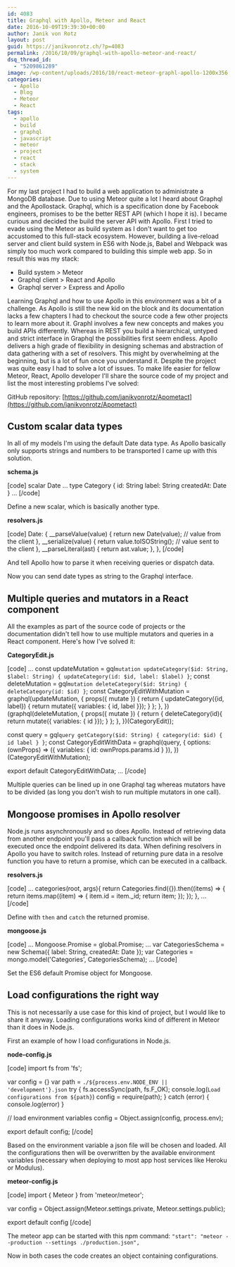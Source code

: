 ```yaml
---
id: 4083
title: Graphql with Apollo, Meteor and React
date: 2016-10-09T19:39:30+00:00
author: Janik von Rotz
layout: post
guid: https://janikvonrotz.ch/?p=4083
permalink: /2016/10/09/graphql-with-apollo-meteor-and-react/
dsq_thread_id:
  - "5209861289"
image: /wp-content/uploads/2016/10/react-meteor-graphl-apollo-1200x356.jpg
categories:
  - Apollo
  - Blog
  - Meteor
  - React
tags:
  - apollo
  - build
  - graphql
  - javascript
  - meteor
  - project
  - react
  - stack
  - system
---
```

For my last project I had to build a web application to administrate a MongoDB database. Due to using Meteor quite a lot I heard about Graphql and the Apollostack. Graphql, which is a specification done by Facebook engineers, promises to be the better REST API (which I hope it is). I became curious and decided the build the server API with Apollo. First I tried to evade using the Meteor as build system as I don't want to get too accustomed to this full-stack ecosystem. However, building a live-reload server and client build system in ES6 with Node.js, Babel and Webpack was simply too much work compared to building this simple web app. So in result this was my stack:
<!--more-->

- Build system > Meteor
- Graphql client > React and Apollo
- Graphql server > Express and Apollo

Learning Graphql and how to use Apollo in this environment was a bit of a challenge. As Apollo is still the new kid on the block and its documentation lacks a few chapters I had to checkout the source code a few other projects to learn more about it. Graphl involves a few new concepts and makes you build APIs differently. Whereas in REST you build a hierarchical, untyped and strict interface in Graphql the possibilities first seem endless. Apollo delivers a high grade of flexibility in designing schemas and abstraction of data gathering with a set of resolvers. This might by overwhelming at the beginning, but is a lot of fun once you understand it. Despite the project was quite easy I had to solve a lot of issues. To make life easier for fellow Meteor, React, Apollo developer I'll share the source code of my project and list the most interesting problems I've solved:

GitHub repository: [https://github.com/janikvonrotz/Apometact](https://github.com/janikvonrotz/Apometact)

## Custom scalar data types

In all of my models I'm using the default Date data type. As Apollo basically only supports strings and numbers to be transported I came up with this solution.

**schema.js**

[code]
scalar Date
...
type Category {
  id: String
  label: String
  createdAt: Date
}
...
[/code]

Define a new scalar, which is basically another type.

**resolvers.js**

[code]
  Date: {
    __parseValue(value) {
      return new Date(value); // value from the client
    },
    __serialize(value) {
      return value.toISOString(); // value sent to the client
    },
    __parseLiteral(ast) {
      return ast.value;
    },
  },
[/code]

And tell Apollo how to parse it when receiving queries or dispatch data.

Now you can send date types as string to the Graphql interface.

## Multiple queries and mutators in a React component

All the examples as part of the source code of projects or the documentation didn't tell how to use multiple mutators and queries in a React component. Here's how I've solved it: 

**CategoryEdit.js**

[code]
...
const updateMutation = gql`
mutation updateCategory($id: String, $label: String) {
  updateCategory(id: $id, label: $label)
}
`;
const deleteMutation = gql`
mutation deleteCategory($id: String) {
  deleteCategory(id: $id)
}
`;
const CategoryEditWithMutation = graphql(updateMutation, {
  props({ mutate }) {
    return {
      updateCategory({id, label}) {
        return mutate({ variables: { id, label }});
      }
    };
  },
})(graphql(deleteMutation, {
  props({ mutate }) {
    return {
      deleteCategory(id){
        return mutate({ variables: { id }});
      }
    };
  },
})(CategoryEdit));

const query = gql`
query getCategory($id: String) {
  category(id: $id) {
    id
    label
  }
}
`;
const CategoryEditWithData = graphql(query, {
  options: (ownProps) =&gt; ({ variables: { id: ownProps.params.id } }),
})(CategoryEditWithMutation);

export default CategoryEditWithData;
...
[/code]

Multiple queries can be lined up in one Graphql tag whereas mutators have to be divided (as long you don't wish to run multiple mutators in one call).

## Mongoose promises in Apollo resolver

Node.js runs asynchronously and so does Apollo. Instead of retrieving data from another endpoint you'll pass a callback function which will be executed once the endpoint delivered its data. When defining resolvers in Apollo you have to switch roles. Instead of returning pure data in a resolve function you have to return a promise, which can be executed in a callback.

**resolvers.js**   

[code]
...
categories(root, args){
  return Categories.find({}).then((items) =&gt; {
    return items.map((item) =&gt; {
      item.id = item._id;
      return item;
    });
  });
},
...
[/code]

Define with `then` and `catch` the returned promise.

**mongoose.js**

[code]
...
Mongoose.Promise = global.Promise;
...
var CategoriesSchema = new Schema({
  label: String,
  createdAt: Date
});
var Categories = mongo.model('Categories', CategoriesSchema);
...
[/code]

Set the ES6 default Promise object for Mongoose.

## Load configurations the right way

This is not necessarily a use case for this kind of project, but I would like to share it anyway. Loading configurations works kind of different in Meteor than it does in Node.js.

First an example of how I load configurations in Node.js.

**node-config.js**

[code]
import fs from 'fs';

var config = {}
var path = `./${process.env.NODE_ENV || 'development'}.json`
try {
  fs.accessSync(path, fs.F_OK);
  console.log(`Load configurations from ${path}`)
  config = require(path);
} catch (error) {
  console.log(error)
}

// load environment variables
config = Object.assign(config, process.env);

export default config;
[/code]

Based on the environment variable a json file will be chosen and loaded. All the configurations then will be overwritten by the available environment variables (necessary when deploying to most app host services like Heroku or Modulus).

**meteor-config.js**

[code]
import { Meteor } from 'meteor/meteor';

var config = Object.assign(Meteor.settings.private, Meteor.settings.public);

export default config
[/code]

The meteor app can be started with this npm command: `"start": "meteor --production --settings ./production.json",`

Now in both cases the code creates an object containing configurations.
